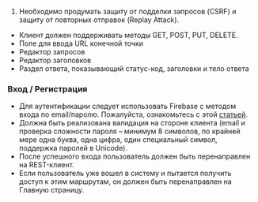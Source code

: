 1. Необходимо продумать защиту от подделки запросов (CSRF) и защиту от повторных отправок (Replay Attack).

- Клиент должен поддерживать методы GET, POST, PUT, DELETE.
- Поле для ввода URL конечной точки
- Редактор запросов
- Редактор заголовков
- Раздел ответа, показывающий статус-код, заголовки и тело ответа

### Вход / Регистрация

- Для аутентификации следует использовать Firebase с методом входа по email/паролю. Пожалуйста, ознакомьтесь с этой [статьей](https://blog.logrocket.com/user-authentication-firebase-react-apps/).
- Должна быть реализована валидация на стороне клиента (email и проверка сложности пароля – минимум 8 символов, по крайней мере одна буква, одна цифра, один специальный символ, поддержка паролей в Unicode).
- После успешного входа пользователь должен быть перенаправлен на REST-клиент.
- Если пользователь уже вошел в систему и пытается получить доступ к этим маршрутам, он должен быть перенаправлен на Главную страницу.
